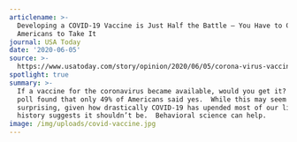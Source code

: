 ```yaml
---
articlename: >-
  Developing a COVID-19 Vaccine is Just Half the Battle — You Have to Get
  Americans to Take It
journal: USA Today
date: '2020-06-05'
source: >-
  https://www.usatoday.com/story/opinion/2020/06/05/corona-virus-vaccine-herd-immunity-vaccinations-behavior-column/3126219001/
spotlight: true
summary: >-
  If a vaccine for the coronavirus became available, would you get it? A recent
  poll found that only 49% of Americans said yes.  While this may seem
  surprising, given how drastically COVID-19 has upended most of our lives,
  history suggests it shouldn’t be.  Behavioral science can help.
image: /img/uploads/covid-vaccine.jpg
---
```


